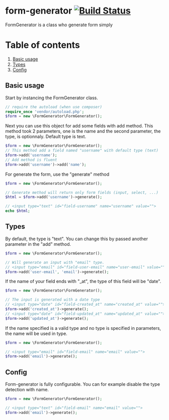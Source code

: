 # form-generator [![Build Status](https://travis-ci.com/moon250/formgenerator.svg?branch=master)](https://travis-ci.com/moon250/formgenerator)

FormGenerator is a class who generate form simply

# Table of contents
1. [Basic usage](#Basic-Usage)
2. [Types](#Types)
3. [Config](#Config)

## Basic usage
Start by instancing the FormGenerator class.
```php
// require the autoload (when use composer)
require_once 'vendor/autoload.php';
$form = new \FormGenerator\FormGenerator();
```

Next you can use this object for add some fields with add method. This method took 2 parameters, one is the name and
the second parameter, the type, is optionnaly. Default type is text.

```php
$form = new \FormGenerator\FormGenerator();
// This method add a field named "username" with default type (text)
$form->add('username');
// Add method is fluent
$form->add('username')->add('name');
```
For generate the form, use the "generate" method
```php
$form = new \FormGenerator\FormGenerator();

// Generate method will return only form fields (input, select, ...)
$html = $form->add('username')->generate();

// <input type="text" id="field-username" name="username" value="">
echo $html;
```

## Types

By default, the type is "text". You can change this by passed another parameter in the "add" method.

```php
$form = new \FormGenerator\FormGenerator();

// Will generate an input with "email" type.
// <input type="email" id="field-user-email" name="user-email" value="">
$form->add('user-email', 'email')->generate();
```

If the name of your field ends with "_at", the type of this field will be "date".

```php
$form = new \FormGenerator\FormGenerator();

// The input is generated with a date type
// <input type="date" id="field-created_at" name="created_at" value="">
$form->add('created_at')->generate();
// <input type="date" id="field-updated_at" name="updated_at" value="">
$form->add('updated_at')->generate();
```

If the name specified is a valid type and no type is specified in parameters, the name will be used in type.

```php
$form = new \FormGenerator\FormGenerator();

// <input type="email" id="field-email" name="email" value=""> 
$form->add('email')->generate();
```

## Config
Form-generator is fully configurable. You can for example disable the type detection with name.

```php
$form = new \FormGenerator\FormGenerator();

// <input type="text" id="field-email" name="email" value="">
$form->add('email')->generate();
```
 